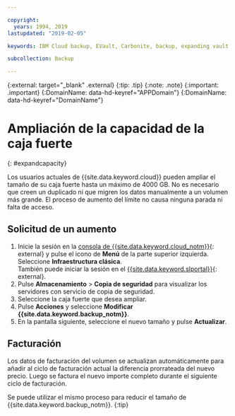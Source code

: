 ```yaml
---

copyright:
  years: 1994, 2019
lastupdated: "2019-02-05"

keywords: IBM Cloud backup, EVault, Carbonite, backup, expanding vault

subcollection: Backup

---
```

{:external: target="_blank" .external}
{:tip: .tip}
{:note: .note}
{:important: .important}
{:DomainName: data-hd-keyref="APPDomain"}
{:DomainName: data-hd-keyref="DomainName"}


# Ampliación de la capacidad de la caja fuerte
{: #expandcapacity}

Los usuarios actuales de {{site.data.keyword.cloud}} pueden ampliar el tamaño de su caja fuerte hasta un máximo de 4000 GB. No es necesario que creen un duplicado ni que migren los datos manualmente a un volumen más grande. El proceso de aumento del límite no causa ninguna parada ni falta de acceso.

## Solicitud de un aumento

1. Inicie la sesión en la [consola de {{site.data.keyword.cloud_notm}}](https://{DomainName}){: external} y pulse el icono de **Menú** de la parte superior izquierda. Seleccione **Infraestructura clásica**. <br/>
   También puede iniciar la sesión en el [{{site.data.keyword.slportal}}](https://control.softlayer.com/){: external}.
2. Pulse **Almacenamiento** > **Copia de seguridad** para visualizar los servidores con servicio de copia de seguridad.
3. Seleccione la caja fuerte que desea ampliar.
4. Pulse **Acciones** y seleccione **Modificar {{site.data.keyword.backup_notm}}**.
5. En la pantalla siguiente, seleccione el nuevo tamaño y pulse **Actualizar**.

## Facturación

Los datos de facturación del volumen se actualizan automáticamente para añadir al ciclo de facturación actual la diferencia prorrateada del nuevo precio. Luego se factura el nuevo importe completo durante el siguiente ciclo de facturación.

Se puede utilizar el mismo proceso para reducir el tamaño de {{site.data.keyword.backup_notm}}.
{:tip}
